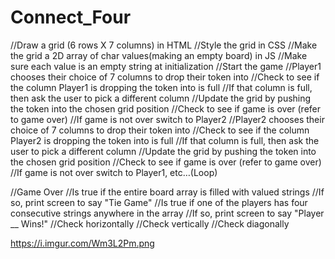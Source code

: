 # Connect_Four

//Draw a grid (6 rows X 7 columns) in HTML
//Style the grid in CSS
//Make the grid a 2D array of char values(making an empty board)  in JS 
//Make sure each value is an empty string at initialization 
//Start the game
	//Player1 chooses their choice of 7 columns to drop their token into
	//Check to see if the column Player1 is dropping the token into is full 
		//If that column is full, then ask the user to pick a different column 
	//Update the grid by pushing the token into the chosen grid position 
	//Check to see if game is over (refer to game over)
	//If game is not over switch to Player2
//Player2 chooses their choice of 7 columns to drop their token into
	//Check to see if the column Player2 is dropping the token into is full 
		//If that column is full, then ask the user to pick a different column 
	//Update the grid by pushing the token into the chosen grid position 
	//Check to see if game is over (refer to game over)
	//If game is not over switch to Player1, etc…(Loop)

//Game Over
	//Is true if the entire board array is filled with valued strings
      //If so, print screen to say "Tie Game"
	//Is true if one of the players has four consecutive strings anywhere in the array 
      //If so, print screen to say "Player __ Wins!"
//Check horizontally 
//Check vertically 
//Check diagonally

<img>https://i.imgur.com/Wm3L2Pm.png</img>
